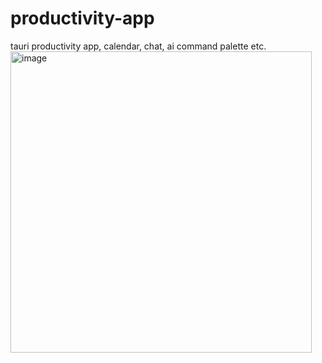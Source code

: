 # productivity-app
tauri productivity app, calendar, chat, ai command palette etc.
<img width="482" alt="image" src="https://github.com/jordannakamoto/productivity-app/assets/18277544/0a7f60fb-a5fc-4c9a-afa5-ea675f0a5e24">
